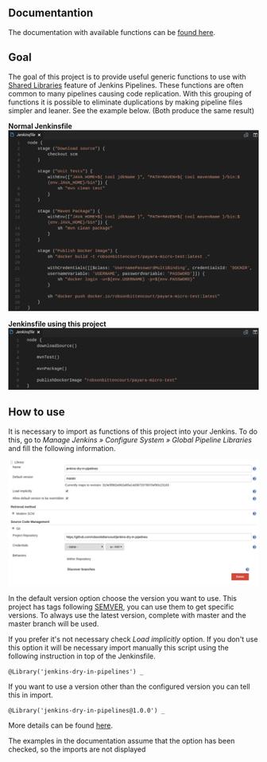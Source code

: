 ## Documentantion
The documentation with available functions can be [found here](doc.html).

## Goal
The goal of this project is to provide useful generic functions to use with [Shared Libraries](https://jenkins.io/doc/book/pipeline/shared-libraries/) feature of Jenkins Pipelines. These functions are often common to many pipelines causing code replication. With this grouping of functions it is possible to eliminate duplications by making pipeline files simpler and leaner. See the example below. (Both produce the same result)

**Normal Jenkinsfile**
![compare](images/compare1.png)

**Jenkinsfile using this project**
![compare](images/compare2.png)

## How to use
It is necessary to import as functions of this project into your Jenkins. To do this, go to *Manage Jenkins » Configure System » Global Pipeline Libraries* and fill the following information.

![global-pipeline-config](images/global-pipeline-config.png)

In the default version option choose the version you want to use. This project has tags following [SEMVER](http://semver.org/), you can use them to get specific versions. To always use the latest version, complete with master and the master branch will be used.

If you prefer it's not necessary check *Load implicitly* option. If you don't use this option it will be necessary import manually this script using the following instruction in top of the Jenkinsfile.

```
@Library('jenkins-dry-in-pipelines') _
```

If you want to use a version other than the configured version you can tell this in import.

```
@Library('jenkins-dry-in-pipelines@1.0.0') _
```

More details can be found [here](https://jenkins.io/doc/book/pipeline/shared-libraries/#using-libraries).

The examples in the documentation assume that the option has been checked, so the imports are not displayed